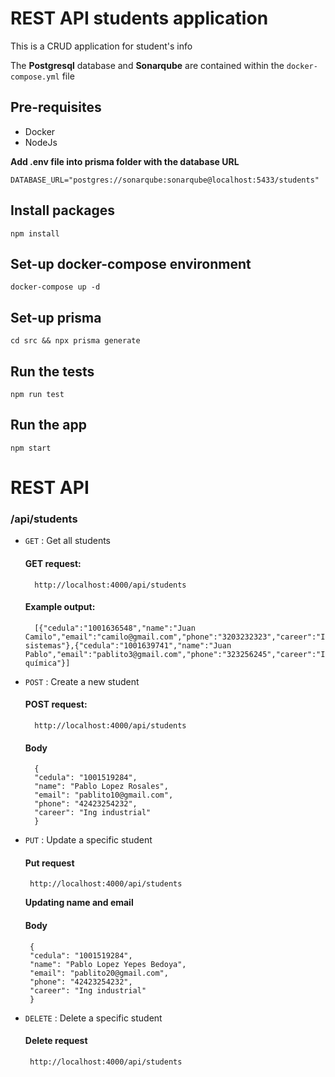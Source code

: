 # REST API students application

This is a CRUD application for student's info

The **Postgresql** database and **Sonarqube** are contained within the `docker-compose.yml` file



## Pre-requisites
- Docker
- NodeJs


**Add .env file into prisma folder with the database URL**

    DATABASE_URL="postgres://sonarqube:sonarqube@localhost:5433/students"

## Install packages
    npm install
## Set-up docker-compose environment
    docker-compose up -d

## Set-up prisma 
    cd src && npx prisma generate
## Run the tests
    npm run test
## Run the app
    npm start


    
#   REST API
### /api/students
* `GET` : Get all students
    #### GET request:
        http://localhost:4000/api/students
    #### Example output:
        [{"cedula":"1001636548","name":"Juan Camilo","email":"camilo@gmail.com","phone":"3203232323","career":"Ing sistemas"},{"cedula":"1001639741","name":"Juan Pablo","email":"pablito3@gmail.com","phone":"323256245","career":"Ing química"}]
* `POST` : Create a new student
    #### POST request:
        http://localhost:4000/api/students
    #### Body 
        {
        "cedula": "1001519284",
        "name": "Pablo Lopez Rosales",
        "email": "pablito10@gmail.com",
        "phone": "42423254232",
        "career": "Ing industrial"
        }
        
*  `PUT` : Update a specific student
    #### Put request
        http://localhost:4000/api/students

    **Updating name and email**
    #### Body
        {
        "cedula": "1001519284",
        "name": "Pablo Lopez Yepes Bedoya",
        "email": "pablito20@gmail.com",
        "phone": "42423254232",
        "career": "Ing industrial"
        }

*  `DELETE` : Delete a specific student
    #### Delete request
        http://localhost:4000/api/students


